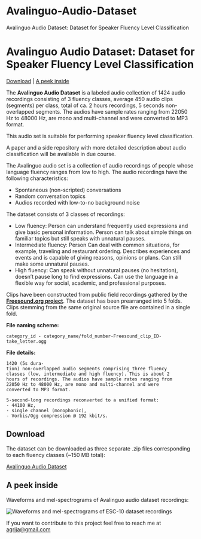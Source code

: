 # Avalinguo-Audio-Dataset
Avalinguo Audio Dataset: Dataset for Speaker Fluency Level Classification 

# Avalinguo Audio Dataset: Dataset for Speaker Fluency Level Classification 

[Download](#download) | [A peek inside](#a-peek-inside)

The **Avalinguo Audio Dataset** is a labeled audio collection of 1424 audio recordings consisting of 3 fluency classes, average 450 audio clips (segments) per class, total of ca. 2 hours recordings, 5 seconds non-overlapped segments.
The audios have sample rates ranging from 22050 Hz to 48000 Hz, are mono and multi-channel and were converted to MP3 format.

This audio set is suitable for performing speaker fluency level classification.

A paper and a side repository with more detailed description about audio classification will be available in due course.

The Avalinguo audio set is a collection of audio recordings of people whose language fluency ranges from low to high. The audio recordings have the following characteristics:

- Spontaneous (non-scripted) conversations
- Random conversation topics
- Audios recorded with low-to-no background noise

The dataset consists of 3 classes of recordings:
- Low fluency: Person can understand frequently used expressions and give basic personal information. Person can talk about simple things on familiar topics but still speaks with unnatural pauses.
- Intermediate fluency: Person Can deal with common situations, for example, traveling and restaurant ordering. Describes experiences and events and is capable of giving reasons, opinions or plans. Can still make some unnatural pauses.
- High fluency: Can speak without unnatural pauses (no hesitation), doesn’t pause long to find expressions. Can use the language in a flexible way for social, academic, and professional purposes.

Clips have been constructed from public field recordings gathered by the **[Freesound.org project](http://freesound.org/)**. The dataset has been prearranged into 5 folds. Clips stemming from the same original source file are contained in a single fold.

**File naming scheme:**
```
category_id - category_name/fold_number-Freesound_clip_ID-take_letter.ogg
```

**File details:**
```
1420 (5s dura-
tion) non-overlapped audio segments comprising three fluency
classes (low, intermediate and high fluency). This is about 2
hours of recordings. The audios have sample rates ranging from
22050 Hz to 48000 Hz, are mono and multi-channel and were
converted to MP3 format.

5-second-long recordings reconverted to a unified format:
- 44100 Hz,
- single channel (monophonic),
- Vorbis/Ogg compression @ 192 kbit/s. 
```

## Download
The dataset can be downloaded as three separate .zip files corresponding to each fluency classes (~150 MB total):

[Avalinguo Audio Dataset](https://github.com/karoldvl/ESC-10/archive/master.zip)

## A peek inside

Waveforms and mel-spectrograms of Avalinguo audio dataset recordings:

![Waveforms and mel-spectrograms of ESC-10 dataset recordings](https://github.com/karoldvl/ESC-10/raw/master/ESC-10.png "Waveforms and mel-spectrograms of ESC-10 dataset recordings")


If you want to contribute to this project feel free to reach me at agrija@gmail.com
